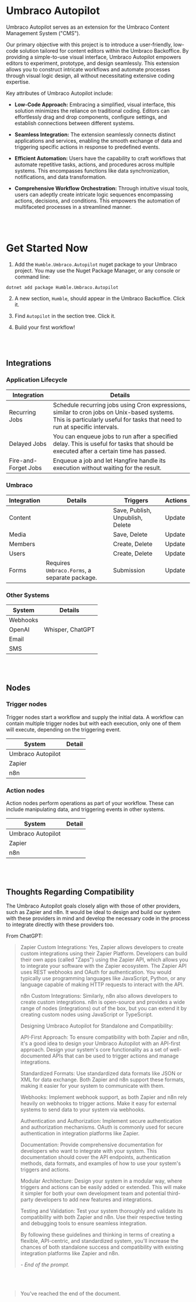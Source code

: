 # Umbraco Autopilot

Umbraco Autopilot serves as an extension for the Umbraco Content Management System ("CMS").

Our primary objective with this project is to introduce a user-friendly, low-code solution tailored for content editors within the Umbraco Backoffice. By providing a simple-to-use visual interface, Umbraco Autopilot empowers editors to experiment, prototype, and design seamlessly. This extension allows you to construct intricate workflows and automate processes through visual logic design, all without necessitating extensive coding expertise.

Key attributes of Umbraco Autopilot include:

- **Low-Code Approach:** Embracing a simplified, visual interface, this solution minimizes the reliance on traditional coding. Editors can effortlessly drag and drop components, configure settings, and establish connections between different systems.

- **Seamless Integration:** The extension seamlessly connects distinct applications and services, enabling the smooth exchange of data and triggering specific actions in response to predefined events.

- **Efficient Automation:** Users have the capability to craft workflows that automate repetitive tasks, actions, and procedures across multiple systems. This encompasses functions like data synchronization, notifications, and data transformation.

- **Comprehensive Workflow Orchestration:** Through intuitive visual tools, users can adeptly create intricate logic sequences encompassing actions, decisions, and conditions. This empowers the automation of multifaceted processes in a streamlined manner.

<br><br>

# Get Started Now

1. Add the `Humble.Umbraco.Autopilot` nuget package to your Umbraco project. You may use the Nuget Package Manager, or any console or command line:

```
dotnet add package Humble.Umbraco.Autopilot
```

2. A new section, `Humble`, should appear in the Umbraco Backoffice. Click it.

3. Find `Autopilot` in the section tree. Click it.

4. Build your first workflow!

<br><br>

## Integrations

### Application Lifecycle

Integration|Details
---|---
Recurring Jobs | Schedule recurring jobs using Cron expressions, similar to cron jobs on Unix-based systems. This is particularly useful for tasks that need to run at specific intervals.
Delayed Jobs | You can enqueue jobs to run after a specified delay. This is useful for tasks that should be executed after a certain time has passed.
Fire-and-Forget Jobs | Enqueue a job and let Hangfire handle its execution without waiting for the result.

### Umbraco

Integration|Details|Triggers|Actions
---|---|---|---
Content | | Save, Publish, Unpublish, Delete | Update
Media | | Save, Delete | Update
Members | | Create, Delete | Update
Users | | Create, Delete | Update
Forms | Requires `Umbraco.Forms`, a separate package. | Submission | Update

### Other Systems

System|Details
---|---
Webhooks | 
OpenAI | Whisper, ChatGPT
Email |
SMS | 

<br><br>

## Nodes

### Trigger nodes

Trigger nodes start a workflow and supply the initial data. A workflow can contain multiple trigger nodes but with each execution, only one of them will execute, depending on the triggering event.

System | Detail
---|---
Umbraco Autopilot |
Zapier |
n8n |

### Action nodes

Action nodes perform operations as part of your workflow. These can include manipulating data, and triggering events in other systems.

System | Detail
---|---
Umbraco Autopilot |
Zapier |
n8n |

<br><br>

## Thoughts Regarding Compatibility

The Umbraco Autopilot goals closely align with those of other providers, such as Zapier and n8n. It would be ideal to design and build our system with these providers in mind and develop the necessary code in the process to integrate directly with these providers too.

From ChatGPT:

> Zapier Custom Integrations: Yes, Zapier allows developers to create custom integrations using their Zapier Platform. Developers can build their own apps (called "Zaps") using the Zapier API, which allows you to integrate your software with the Zapier ecosystem. The Zapier API uses REST webhooks and OAuth for authentication. You would typically use programming languages like JavaScript, Python, or any language capable of making HTTP requests to interact with the API.
> 
> n8n Custom Integrations: Similarly, n8n also allows developers to create custom integrations. n8n is open-source and provides a wide range of nodes (integrations) out of the box, but you can extend it by creating custom nodes using JavaScript or TypeScript.
> 
> Designing Umbraco Autopilot for Standalone and Compatibility:
> 
> API-First Approach: To ensure compatibility with both Zapier and n8n, it's a good idea to design your Umbraco Autopilot with an API-first approach. Design your system's core functionality as a set of well-documented APIs that can be used to trigger actions and manage integrations.
> 
> Standardized Formats: Use standardized data formats like JSON or XML for data exchange. Both Zapier and n8n support these formats, making it easier for your system to communicate with them.
> 
> Webhooks: Implement webhook support, as both Zapier and n8n rely heavily on webhooks to trigger actions. Make it easy for external systems to send data to your system via webhooks.
> 
> Authentication and Authorization: Implement secure authentication and authorization mechanisms. OAuth is commonly used for secure authentication in integration platforms like Zapier.
> 
> Documentation: Provide comprehensive documentation for developers who want to integrate with your system. This documentation should cover the API endpoints, authentication methods, data formats, and examples of how to use your system's triggers and actions.
> 
> Modular Architecture: Design your system in a modular way, where triggers and actions can be easily added or extended. This will make it simpler for both your own development team and potential third-party developers to add new features and integrations.
> 
> Testing and Validation: Test your system thoroughly and validate its compatibility with both Zapier and n8n. Use their respective testing and debugging tools to ensure seamless integration.
> 
> By following these guidelines and thinking in terms of creating a flexible, API-centric, and standardized system, you'll increase the chances of both standalone success and compatibility with existing integration platforms like Zapier and n8n.
>
> _- End of the prompt._

<br><br>

> You've reached the end of the document.